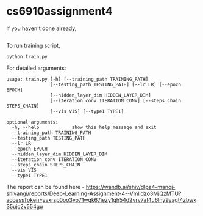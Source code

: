 # cs6910assignment4

If you haven't done already, 


```git clone https://github.com/randypausch/cs6910assignment4
```

To run training script,

```
python train.py
```

For detailed arguments:

```
usage: train.py [-h] [--training_path TRAINING_PATH]
                [--testing_path TESTING_PATH] [--lr LR] [--epoch EPOCH]
                [--hidden_layer_dim HIDDEN_LAYER_DIM]
                [--iteration_conv ITERATION_CONV] [--steps_chain STEPS_CHAIN]
                [--vis VIS] [--type1 TYPE1]

optional arguments:
  -h, --help            show this help message and exit
  --training_path TRAINING_PATH
  --testing_path TESTING_PATH
  --lr LR
  --epoch EPOCH
  --hidden_layer_dim HIDDEN_LAYER_DIM
  --iteration_conv ITERATION_CONV
  --steps_chain STEPS_CHAIN
  --vis VIS
  --type1 TYPE1
```

The report can be found here - https://wandb.ai/shiv/dlpa4-manoj-shivangi/reports/Deep-Learning-Assignment-4--Vmlldzo3MjQzMTU?accessToken=yvxrsp0oo3vo71wgk67iezy1gh54d2vrv7af4u6lny9yagt4zbwk35ujc2v554gu

